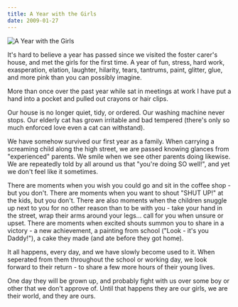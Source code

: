 ```yaml
---
title: A Year with the Girls
date: 2009-01-27
---
```


![A Year with the Girls](https://source.unsplash.com/hopX_jpVtRM/1600x900)

It's hard to believe a year has passed since we visited the foster carer's house, and met the girls for the first time. A year of fun, stress, hard work, exasperation, elation, laughter, hilarity, tears, tantrums, paint, glitter, glue, and more pink than you can possibly imagine.

More than once over the past year while sat in meetings at work I have put a hand into a pocket and pulled out crayons or hair clips.

Our house is no longer quiet, tidy, or ordered. Our washing machine never stops. Our elderly cat has grown irritable and bad tempered (there's only so much enforced love even a cat can withstand).

We have somehow survived our first year as a family. When carrying a screaming child along the high street, we are passed knowing glances from "experienced" parents. We smile when we see other parents doing likewise. We are repeatedly told by all around us that "you're doing SO well!", and yet we don't feel like it sometimes.

There are moments when you wish you could go and sit in the coffee shop - but you don't. There are moments when you want to shout "SHUT UP!" at the kids, but you don't. There are also moments when the children snuggle up next to you for no other reason than to be with you - take your hand in the street, wrap their arms around your legs... call for you when unsure or upset. There are moments when excited shouts summon you to share in a victory - a new achievement, a painting from school ("Look - it's you Daddy!"), a cake they made (and ate before they got home).

It all happens, every day, and we have slowly become used to it. When seperated from them throughout the school or working day, we look forward to their return - to share a few more hours of their young lives.

One day they will be grown up, and probably fight with us over some boy or other that we don't approve of. Until that happens they are our girls, we are their world, and they are ours.
